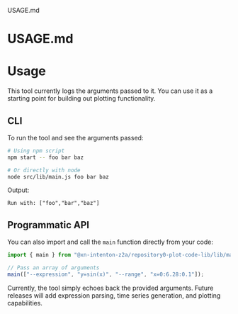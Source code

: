 USAGE.md
# USAGE.md
# Usage

This tool currently logs the arguments passed to it. You can use it as a starting point for building out plotting functionality.

## CLI

To run the tool and see the arguments passed:

```bash
# Using npm script
npm start -- foo bar baz

# Or directly with node
node src/lib/main.js foo bar baz
```

Output:

```
Run with: ["foo","bar","baz"]
```

## Programmatic API

You can also import and call the `main` function directly from your code:

```js
import { main } from "@xn-intenton-z2a/repository0-plot-code-lib/lib/main.js";

// Pass an array of arguments
main(["--expression", "y=sin(x)", "--range", "x=0:6.28:0.1"]);
```

Currently, the tool simply echoes back the provided arguments. Future releases will add expression parsing, time series generation, and plotting capabilities.
